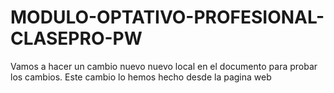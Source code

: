 # MODULO-OPTATIVO-PROFESIONAL-CLASEPRO-PW 
Vamos a hacer un cambio nuevo nuevo local en el documento para probar los cambios.
Este cambio lo hemos hecho desde la pagina web
